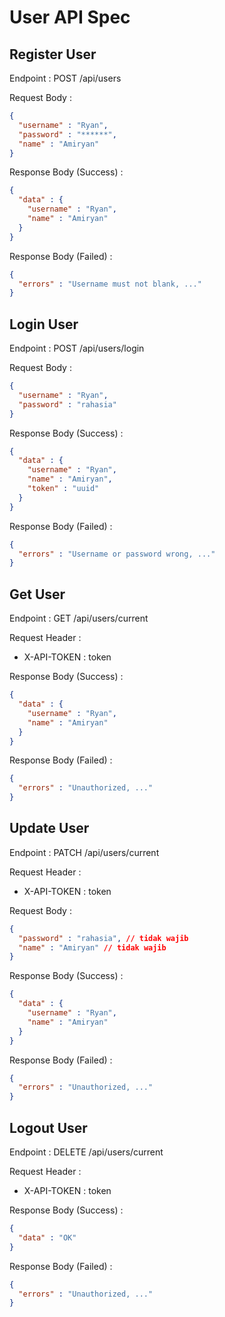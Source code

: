 # User API Spec

## Register User

Endpoint : POST /api/users

Request Body :

```json
{
  "username" : "Ryan",
  "password" : "******",
  "name" : "Amiryan"
}
```

Response Body (Success) :

```json
{
  "data" : {
    "username" : "Ryan",
    "name" : "Amiryan"
  }
}
```

Response Body (Failed) :

```json
{
  "errors" : "Username must not blank, ..."
}
```

## Login User

Endpoint : POST /api/users/login

Request Body :

```json
{
  "username" : "Ryan",
  "password" : "rahasia"
}
```

Response Body (Success) :

```json
{
  "data" : {
    "username" : "Ryan",
    "name" : "Amiryan",
    "token" : "uuid"
  }
}
```

Response Body (Failed) :

```json
{
  "errors" : "Username or password wrong, ..."
}
```

## Get User

Endpoint : GET /api/users/current

Request Header :
- X-API-TOKEN : token

Response Body (Success) :

```json
{
  "data" : {
    "username" : "Ryan",
    "name" : "Amiryan"
  }
}
```

Response Body (Failed) :

```json
{
  "errors" : "Unauthorized, ..."
}
```

## Update User

Endpoint : PATCH /api/users/current

Request Header :
- X-API-TOKEN : token

Request Body :

```json
{
  "password" : "rahasia", // tidak wajib
  "name" : "Amiryan" // tidak wajib
}
```

Response Body (Success) :

```json
{
  "data" : {
    "username" : "Ryan",
    "name" : "Amiryan"
  }
}
```

Response Body (Failed) :

```json
{
  "errors" : "Unauthorized, ..."
}
```

## Logout User

Endpoint : DELETE /api/users/current

Request Header :
- X-API-TOKEN : token

Response Body (Success) :

```json
{
  "data" : "OK"
}
```

Response Body (Failed) :

```json
{
  "errors" : "Unauthorized, ..."
}
```